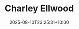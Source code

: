 ---
title: "Charley Ellwood"
date: 2025-08-10T23:25:31+10:00
draft: false
photo: "/images/charley.png"
position: "President"
role_types:
  - "Executive"
  - "ANU Council"
  - "NUS Delegate"
---
